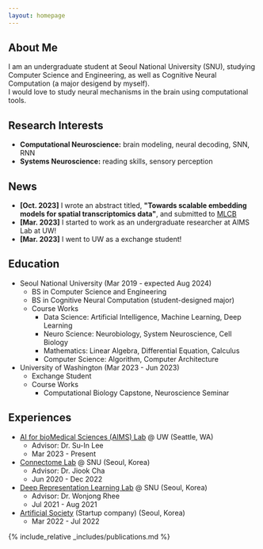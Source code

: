 ```yaml
---
layout: homepage
---
```


## About Me

I am an undergraduate student at Seoul National University (SNU), studying Computer Science and Engineering, as well as Cognitive Neural Computation (a major desigend by myself).    
I would love to study neural mechanisms in the brain using computational tools.

## Research Interests

- **Computational Neuroscience:** brain modeling, neural decoding, SNN, RNN
- **Systems Neuroscience:** reading skills, sensory perception

## News
- **[Oct. 2023]** I wrote an abstract titled, **"Towards scalable embedding models for spatial transcriptomics data"**, and submitted to [MLCB](https://mlcb.github.io/)
- **[Mar. 2023]** I started to work as an undergraduate researcher at AIMS Lab at UW!
- **[Mar. 2023]** I went to UW as a exchange student!

## Education
- Seoul National University (Mar 2019 - expected Aug 2024)
  - BS in Computer Science and Engineering
  - BS in Cognitive Neural Computation (student-designed major)
  - Course Works
    - Data Science: Artificial Intelligence, Machine Learning, Deep Learning
    - Neuro Science: Neurobiology, System Neuroscience, Cell Biology
    - Mathematics: Linear Algebra, Differential Equation, Calculus
    - Computer Science: Algorithm, Computer Architecture
- University of Washington (Mar 2023 - Jun 2023)
  - Exchange Student
  - Course Works
    - Computational Biology Capstone, Neuroscience Seminar

## Experiences
- [AI for bioMedical Sciences (AIMS) Lab](https://suinlee.cs.washington.edu/home) @ UW (Seattle, WA)
  - Advisor: Dr. Su-In Lee
  - Mar 2023 - Present
- [Connectome Lab](https://sites.google.com/connectomelab.net/snu/) @ SNU (Seoul, Korea)
  - Advisor: Dr. Jiook Cha
  - Jun 2020 - Dec 2022
- [Deep Representation Learning Lab](https://drl.snu.ac.kr/) @ SNU  (Seoul, Korea)
  - Advisor: Dr. Wonjong Rhee
  - Jul 2021 - Aug 2021
- [Artificial Society](https://www.artificial.sc/) (Startup company) (Seoul, Korea)
  - Mar 2022 - Jul 2022


{% include_relative _includes/publications.md %}
